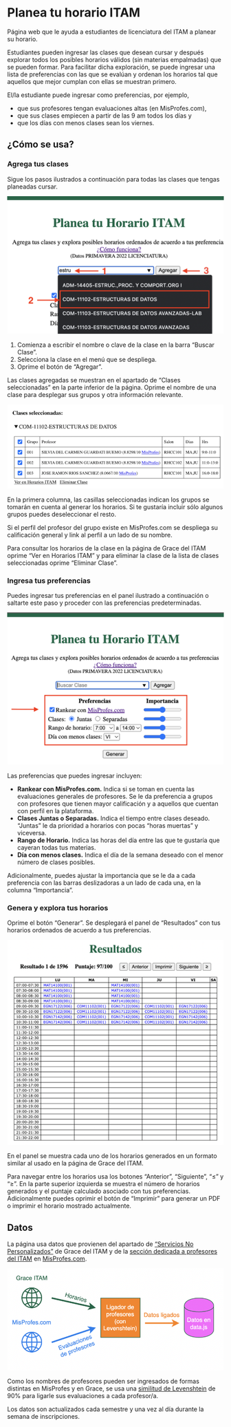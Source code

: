 # Planea tu horario ITAM

Página web que le ayuda a estudiantes de licenciatura del ITAM a planear su horario.    
    
Estudiantes pueden ingresar las clases que desean cursar y después explorar todos los posibles horarios válidos (sin materias empalmadas) que se pueden formar. Para facilitar dicha exploración, se puede ingresar una lista de preferencias con las que se evalúan y ordenan los horarios tal que aquellos que mejor cumplan con ellas se muestran primero. 

El/la estudiante puede ingresar como preferencias, por ejemplo, 
- que sus profesores tengan evaluaciones altas (en MisProfes.com),
- que sus clases empiecen a partir de las 9 am todos los días y 
- que los días con menos clases sean los viernes.


## ¿Cómo se usa?
### Agrega tus clases

Sigue los pasos ilustrados a continuación para todas las clases que tengas planeadas cursar.

![alt text](readmeAssets/agregarClases.png)


1. Comienza a escribir el nombre o clave de la clase en la barra “Buscar Clase”.
2. Selecciona la clase en el menú que se despliega.
3. Oprime el botón de “Agregar”.



Las clases agregadas se muestran en el apartado de “Clases seleccionadas” en la parte inferior de la página. Oprime el nombre de una clase para desplegar sus grupos y otra información relevante. 

![alt text](readmeAssets/clasesSeleccionadas.png)

En la primera columna, las casillas seleccionadas indican los grupos se tomarán en cuenta al generar los horarios. Si te gustaría incluir sólo algunos grupos puedes deseleccionar el resto. 

Si el perfil del profesor del grupo existe en MisProfes.com se despliega su calificación general y link al perfil a un lado de su nombre. 

Para consultar los horarios de la clase en la página de Grace del ITAM oprime “Ver en Horarios ITAM” y para eliminar la clase de la lista de clases seleccionadas oprime “Eliminar Clase”.

### Ingresa tus preferencias

Puedes ingresar tus preferencias en el panel ilustrado a continuación o saltarte este paso y proceder con las preferencias predeterminadas.

 ![alt text](readmeAssets/preferencias.png)

Las preferencias que puedes ingresar incluyen: 

- **Rankear con MisProfes.com.** Indica si se toman en cuenta las evaluaciones generales de profesores. Se le da preferencia a grupos con profesores que tienen mayor calificación y a aquellos que cuentan con perfil en la plataforma.
- **Clases Juntas o Separadas.** Indica el tiempo entre clases deseado. “Juntas” le da prioridad a horarios con pocas “horas muertas” y viceversa.
- **Rango de Horario.** Indica las horas del día entre las que te gustaría que cayeran todas tus materias. 
- **Día con menos clases.** Indica el día de la semana deseado con el menor número de clases posibles. 


Adicionalmente, puedes ajustar la importancia que se le da a cada preferencia con las barras deslizadoras a un lado de cada una, en la columna “Importancia”.

### Genera y explora tus horarios

Oprime el botón “Generar”. Se desplegará el panel de “Resultados” con tus horarios ordenados de acuerdo a tus preferencias.

 ![alt text](readmeAssets/resultados.png)

En el panel se muestra cada uno de los horarios generados en un formato similar al usado en la página de Grace del ITAM.

Para navegar entre los horarios usa los botones “Anterior”, “Siguiente”, “≤” y “≥”. En la parte superior izquierda se muestra el número de horarios generados y el puntaje calculado asociado con tus preferencias. Adicionalmente puedes oprimir el botón de “Imprimir” para generar un PDF o imprimir el horario mostrado actualmente.

## Datos

La página usa datos que provienen del apartado de [“Servicios No Personalizados”](https://serviciosweb.itam.mx/EDSUP/BWZKSENP.P_MenuServNoPers) de Grace del ITAM y de la [sección dedicada a profesores del ITAM](https://www.misprofesores.com/escuelas/ITAM-Instituto-Tecnologico-Autonomo-de-Mexico_1003) en [MisProfes.com](https://www.misprofesores.com/). 

![alt text](readmeAssets/diagramaDatos.png)

Como los nombres de profesores pueden ser ingresados de formas distintas en MisProfes y en Grace, se usa una [similitud de Levenshtein](https://en.wikipedia.org/wiki/Levenshtein_distance) de 90% para ligarle sus evaluaciones a cada profesor/a.

Los datos son actualizados cada semestre y una vez al día durante la semana de inscripciones.







